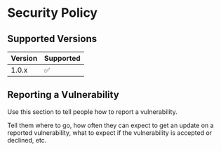 # Security Policy

## Supported Versions

| Version | Supported          |
| ------- | ------------------ |
| 1.0.x   | :white_check_mark: |


## Reporting a Vulnerability

Use this section to tell people how to report a vulnerability.

Tell them where to go, how often they can expect to get an update on a
reported vulnerability, what to expect if the vulnerability is accepted or
declined, etc.
